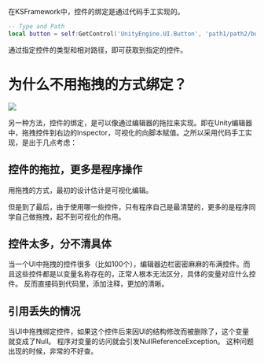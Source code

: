 
在KSFramework中，控件的绑定是通过代码手工实现的。

```Lua
-- Type and Path
local button = self:GetControl('UnityEngine.UI.Button', 'path1/path2/button')
```

通过指定控件的类型和相对路径，即可获取到指定的控件。


# 为什么不用拖拽的方式绑定？

![](../images/ui/ui-editor-binding.png)

另一种方法，控件的绑定，是可以像通过编辑器的拖拉来实现。即在Unity编辑器中，拖拽控件到右边的Inspector，可视化的向脚本赋值。之所以采用代码手工实现，是出于几点考虑：

## 控件的拖拉，更多是程序操作

用拖拽的方式，最初的设计估计是可视化编辑。

但是到了最后，由于使用哪一些控件，只有程序自己是最清楚的，更多的是程序同学自己做拖拽，起不到可视化的作用。

## 控件太多，分不清具体

当一个UI中拖拽的控件很多（比如100个），编辑器边栏密密麻麻的布满控件。而且这些控件都是以变量名称存在的，正常人根本无法区分，具体的变量对应什么控件。 反而直接码到代码里，添加注释，更加的清晰。

## 引用丢失的情况

当UI中拖拽绑定控件，如果这个控件后来因UI的结构修改而被删除了，这个变量就变成了Null。 程序对变量的访问就会引发NullReferenceException。 这种问题出现的时候，非常的不好查。
